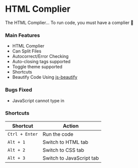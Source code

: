 # HTML Complier
The HTML Complier... To run code, you must have a complier 🥰
<h3>Main Features</h3>
<ul>
  <li>HTML Complier</li>
  <li>Can Split Files</li>
  <li>Autocorrect/Error Checking</li>
  <li>Auto-closing tags supported</li>
  <li>Toggle theme supported</li>
  <li>Shortcuts</li>
  <li>Beautify Code Using <a href="https://cdnjs.com/libraries/js-beautify">js-beautify</a></li>
</ul>
<h3>Bugs Fixed</h3>
<ul>
  <li>JavaScript cannot type in</li>
</ul>
<h3>Shortcuts</h3>

| Shortcut       | Action                   |
| -------------- | ------------------------ |
| `Ctrl + Enter` | Run the code             |
| `Alt + 1`      | Switch to HTML tab       |
| `Alt + 2`      | Switch to CSS tab        |
| `Alt + 3`      | Switch to JavaScript tab |

